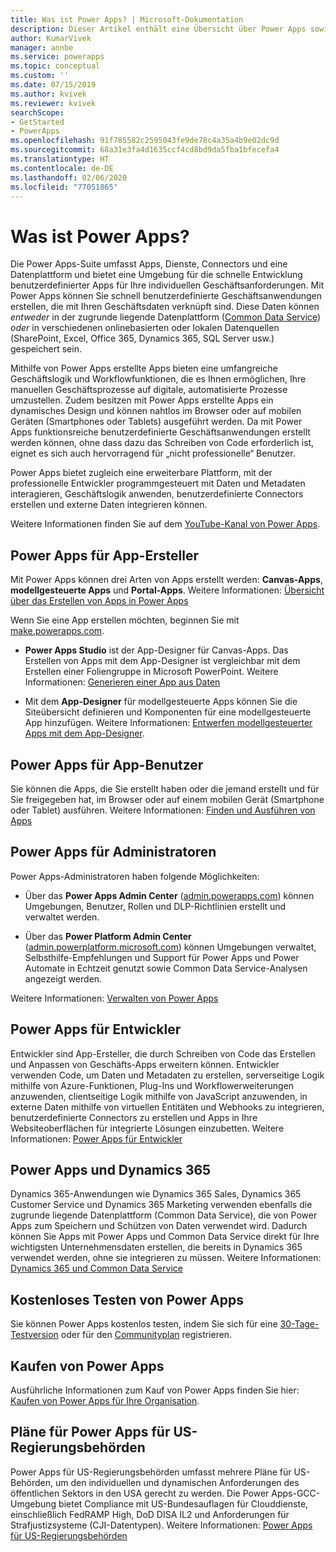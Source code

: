 ```yaml
---
title: Was ist Power Apps? | Microsoft-Dokumentation
description: Dieser Artikel enthält eine Übersicht über Power Apps sowie Informationen zu Verwendungsmöglichkeiten für Endbenutzer, App-Ersteller, Administratoren und professionelle Entwickler.
author: KumarVivek
manager: annbe
ms.service: powerapps
ms.topic: conceptual
ms.custom: ''
ms.date: 07/15/2019
ms.author: kvivek
ms.reviewer: kvivek
searchScope:
- GetStarted
- PowerApps
ms.openlocfilehash: 91f785582c2595043fe9de78c4a35a4b9e02dc9d
ms.sourcegitcommit: 68a31e3fa4d1635ccf4cd8bd9da5fba1bfecefa4
ms.translationtype: HT
ms.contentlocale: de-DE
ms.lasthandoff: 02/06/2020
ms.locfileid: "77051865"
---
```

# <a name="what-is-power-apps"></a>Was ist Power Apps?

Die Power Apps-Suite umfasst Apps, Dienste, Connectors und eine Datenplattform und bietet eine Umgebung für die schnelle Entwicklung benutzerdefinierter Apps für Ihre individuellen Geschäftsanforderungen. Mit Power Apps können Sie schnell benutzerdefinierte Geschäftsanwendungen erstellen, die mit Ihren Geschäftsdaten verknüpft sind. Diese Daten können *entweder* in der zugrunde liegende Datenplattform ([Common Data Service](/powerapps/maker/common-data-service/data-platform-intro)) *oder* in verschiedenen onlinebasierten oder lokalen Datenquellen (SharePoint, Excel, Office 365, Dynamics 365, SQL Server usw.) gespeichert sein. 

Mithilfe von Power Apps erstellte Apps bieten eine umfangreiche Geschäftslogik und Workflowfunktionen, die es Ihnen ermöglichen, Ihre manuellen Geschäftsprozesse auf digitale, automatisierte Prozesse umzustellen. Zudem besitzen mit Power Apps erstellte Apps ein dynamisches Design und können nahtlos im Browser oder auf mobilen Geräten (Smartphones oder Tablets) ausgeführt werden. Da mit Power Apps funktionsreiche benutzerdefinierte Geschäftsanwendungen erstellt werden können, ohne dass dazu das Schreiben von Code erforderlich ist, eignet es sich auch hervorragend für „nicht professionelle“ Benutzer.

Power Apps bietet zugleich eine erweiterbare Plattform, mit der professionelle Entwickler programmgesteuert mit Daten und Metadaten interagieren, Geschäftslogik anwenden, benutzerdefinierte Connectors erstellen und externe Daten integrieren können.

Weitere Informationen finden Sie auf dem [YouTube-Kanal von Power Apps](https://www.youtube.com/channel/UCGfWR2ekfRFckLjev6eQYLg).

## <a name="power-apps-for-app-makerscreators"></a>Power Apps für App-Ersteller

Mit Power Apps können drei Arten von Apps erstellt werden: **Canvas-Apps**, **modellgesteuerte Apps** und **Portal-Apps**. Weitere Informationen: [Übersicht über das Erstellen von Apps in Power Apps](maker/index.md)

Wenn Sie eine App erstellen möchten, beginnen Sie mit [make.powerapps.com](https://make.powerapps.com).

- **Power Apps Studio** ist der App-Designer für Canvas-Apps. Das Erstellen von Apps mit dem App-Designer ist vergleichbar mit dem Erstellen einer Foliengruppe in Microsoft PowerPoint. Weitere Informationen: [Generieren einer App aus Daten](/powerapps/maker/canvas-apps/data-platform-create-app)  

- Mit dem **App-Designer** für modellgesteuerte Apps können Sie die Siteübersicht definieren und Komponenten für eine modellgesteuerte App hinzufügen. Weitere Informationen: [Entwerfen modellgesteuerter Apps mit dem App-Designer](maker/model-driven-apps/design-custom-business-apps-using-app-designer.md).

## <a name="power-apps-for-app-users"></a>Power Apps für App-Benutzer

Sie können die Apps, die Sie erstellt haben oder die jemand erstellt und für Sie freigegeben hat, im Browser oder auf einem mobilen Gerät (Smartphone oder Tablet) ausführen. Weitere Informationen: [Finden und Ausführen von Apps](user/index.md)

## <a name="power-apps-for-admins"></a>Power Apps für Administratoren

Power Apps-Administratoren haben folgende Möglichkeiten:

- Über das **Power Apps Admin Center** ([admin.powerapps.com](https://admin.powerapps.com)) können Umgebungen, Benutzer, Rollen und DLP-Richtlinien erstellt und verwaltet werden. 

- Über das **Power Platform Admin Center** ([admin.powerplatform.microsoft.com](https://admin.powerplatform.microsoft.com)) können Umgebungen verwaltet, Selbsthilfe-Empfehlungen und Support für Power Apps und Power Automate in Echtzeit genutzt sowie Common Data Service-Analysen angezeigt werden. 

Weitere Informationen: [Verwalten von Power Apps](/power-platform/admin/admin-guide)

## <a name="power-apps-for-developers"></a>Power Apps für Entwickler

Entwickler sind App-Ersteller, die durch Schreiben von Code das Erstellen und Anpassen von Geschäfts-Apps erweitern können. Entwickler verwenden Code, um Daten und Metadaten zu erstellen, serverseitige Logik mithilfe von Azure-Funktionen, Plug-Ins und Workflowerweiterungen anzuwenden, clientseitige Logik mithilfe von JavaScript anzuwenden, in externe Daten mithilfe von virtuellen Entitäten und Webhooks zu integrieren, benutzerdefinierte Connectors zu erstellen und Apps in Ihre Websiteoberflächen für integrierte Lösungen einzubetten. Weitere Informationen: [Power Apps für Entwickler](/powerapps/#pivot=home&panel=developer)

## <a name="power-apps-and-dynamics-365"></a>Power Apps und Dynamics 365

Dynamics 365-Anwendungen wie Dynamics 365 Sales, Dynamics 365 Customer Service und Dynamics 365 Marketing verwenden ebenfalls die zugrunde liegende Datenplattform (Common Data Service), die von Power Apps zum Speichern und Schützen von Daten verwendet wird. Dadurch können Sie Apps mit Power Apps und Common Data Service direkt für Ihre wichtigsten Unternehmensdaten erstellen, die bereits in Dynamics 365 verwendet werden, ohne sie integrieren zu müssen. Weitere Informationen: [Dynamics 365 und Common Data Service](maker/common-data-service/data-platform-intro.md#dynamics-365-and-common-data-service)

## <a name="try-power-apps-for-free"></a>Kostenloses Testen von Power Apps

Sie können Power Apps kostenlos testen, indem Sie sich für eine [30-Tage-Testversion](maker/signup-for-powerapps.md) oder für den [Communityplan](maker/dev-community-plan.md) registrieren.

## <a name="purchase-power-apps"></a>Kaufen von Power Apps

Ausführliche Informationen zum Kauf von Power Apps finden Sie hier: [Kaufen von Power Apps für Ihre Organisation](/power-platform/admin/signup-for-powerapps-admin).

## <a name="power-apps-us-government-plans"></a>Pläne für Power Apps für US-Regierungsbehörden

Power Apps für US-Regierungsbehörden umfasst mehrere Pläne für US-Behörden, um den individuellen und dynamischen Anforderungen des öffentlichen Sektors in den USA gerecht zu werden. Die Power Apps-GCC-Umgebung bietet Compliance mit US-Bundesauflagen für Clouddienste, einschließlich FedRAMP High, DoD DISA IL2 und Anforderungen für Strafjustizsysteme (CJI-Datentypen). Weitere Informationen: [Power Apps für US-Regierungsbehörden](/power-platform/admin/powerapps-us-government)
